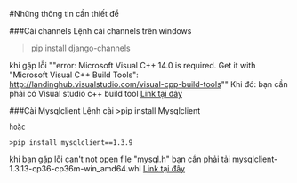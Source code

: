 #Những thông tin cần thiết để 

###Cài channels
 Lệnh cài channels trên windows 
   >pip install django-channels
   
   khi gặp lỗi 
   ""error: Microsoft Visual C++ 14.0 is required. Get it with "Microsoft Visual
C++ Build Tools": http://landinghub.visualstudio.com/visual-cpp-build-tools""
Khi đó:
bạn cần phải có Visual studio c++ build tool [Link tại đây](https://blogs.msdn.microsoft.com/vcblog/2017/11/02/visual-studio-build-tools-now-include-the-vs2017-and-vs2015-msvc-toolsets/)


###Cài Mysqlclient 
Lệnh cài 
    >pip install Mysqlclient
    
    hoặc
    
    >pip install mysqlclient==1.3.9
    
khi bạn gặp lỗi 
    can't not open file "mysql.h"
bạn cần phải tải mysqlclient-1.3.13-cp36-cp36m-win_amd64.whl [Link tại đây](https://github.com/PyMySQL/mysqlclient-python/releases)
